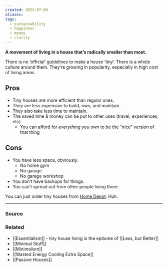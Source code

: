 ```yaml
---
created: 2023-07-08
aliases: 
tags:
  - sustainability
  - happiness
  - money
  - clarity
---
```

**A movement of living in a house that’s radically smaller than most.**

There is no ‘official’ guidelines to make a house ‘tiny’. There is a whole culture around them. They’re growing in popularity, especially in high cost of living areas.

## Pros

- Tiny houses are more efficient than regular ones.
- They are less expensive to build, own, and maintain.
- They also take less time to maintain.
- The saved time & money can be put to other uses (travel, experiences, etc)
    - You can afford for *everything you own* to be the “nice” version of that thing

## Cons

- You have less space, obviously.
    - No home gym
    - No garage
    - No garage workshop
- You don’t have backups for things.
- You can’t spread out from other people living there.

You can just order tiny houses from [Home Depot](https://www.homedepot.com/p/Wave-ADU-1-Bedroom-305-sq-ft-Tiny-Home-Steel-Frame-Building-Kit-Cabin-Guest-house-TWV1B270/321417497?source=shoppingads&locale=en-US&&mtc=SHOPPING-CM-CML-GGL-D21-021_003_DIM_LUMBER-NA-NA-NA-SMART-2996800-NA-NA-NA-NBR-NA-NA-NEW-D21New_Active&cm_mmc=SHOPPING-CM-CML-GGL-D21-021_003_DIM_LUMBER-NA-NA-NA-SMART-2996800-NA-NA-NA-NBR-NA-NA-NEW-D21New_Active-71700000093711346-58700007799976626-92700070867243637&gclid=Cj0KCQjw54iXBhCXARIsADWpsG8u5siJDGpwpIXFLOXgxqrrqndpVeR-CKwiINKBU8sBfT_iIpMV29saAlm-EALw_wcB&gclsrc=aw.ds). Huh.

****
### Source

### Related
- [[Essentialism]] - tiny house living is the epitome of [[Less, but Better]] 
- [[Minimal Stuff]] 
- [[Minimalism]] 
- [[Wasted Energy Cooling Extra Space]]
- [[Passive Houses]]